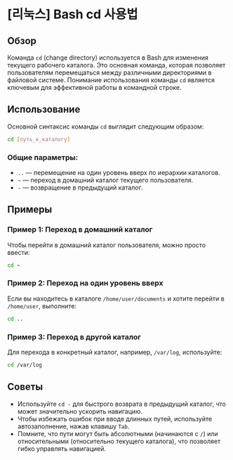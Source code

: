 # [리눅스] Bash cd 사용법

## Обзор
Команда `cd` (change directory) используется в Bash для изменения текущего рабочего каталога. Это основная команда, которая позволяет пользователям перемещаться между различными директориями в файловой системе. Понимание использования команды `cd` является ключевым для эффективной работы в командной строке.

## Использование
Основной синтаксис команды `cd` выглядит следующим образом:

```bash
cd [путь_к_каталогу]
```

### Общие параметры:
- `..` — перемещение на один уровень вверх по иерархии каталогов.
- `~` — переход в домашний каталог текущего пользователя.
- `-` — возвращение в предыдущий каталог.

## Примеры
### Пример 1: Переход в домашний каталог
Чтобы перейти в домашний каталог пользователя, можно просто ввести:

```bash
cd ~
```

### Пример 2: Переход на один уровень вверх
Если вы находитесь в каталоге `/home/user/documents` и хотите перейти в `/home/user`, выполните:

```bash
cd ..
```

### Пример 3: Переход в другой каталог
Для перехода в конкретный каталог, например, `/var/log`, используйте:

```bash
cd /var/log
```

## Советы
- Используйте `cd -` для быстрого возврата в предыдущий каталог, что может значительно ускорить навигацию.
- Чтобы избежать ошибок при вводе длинных путей, используйте автозаполнение, нажав клавишу `Tab`.
- Помните, что пути могут быть абсолютными (начинаются с `/`) или относительными (относительно текущего каталога), что позволяет гибко управлять навигацией.